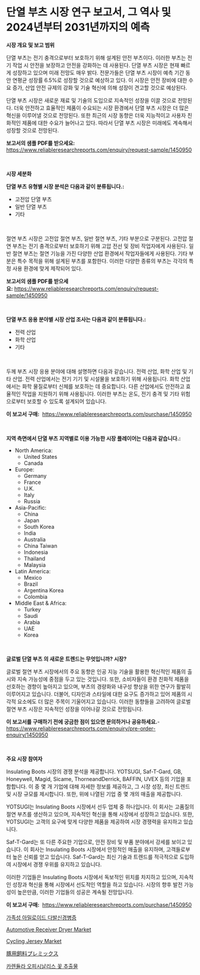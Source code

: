 <p><h1>단열 부츠 시장 연구 보고서, 그 역사 및 2024년부터 2031년까지의 예측</h1></p><p><strong>시장 개요 및 보고 범위</strong></p>
<p><p>단열 부츠는 전기 충격으로부터 보호하기 위해 설계된 안전 부츠이다. 이러한 부츠는 전기 작업 시 안전을 보장하고 안전을 강화하는 데 사용된다. 단열 부츠 시장은 현재 빠르게 성장하고 있으며 미래 전망도 매우 밝다. 전문가들은 단열 부츠 시장이 예측 기간 동안 연평균 성장률 6.5%로 성장할 것으로 예상하고 있다. 이 시장은 안전 장비에 대한 수요 증가, 산업 안전 규제의 강화 및 기술 혁신에 의해 성장이 견고할 것으로 예상된다.</p><p>단열 부츠 시장은 새로운 재료 및 기술의 도입으로 지속적인 성장을 이끌 것으로 전망된다. 더욱 안전하고 효율적인 제품이 수요되는 시장 환경에서 단열 부츠 시장은 더 많은 혁신을 이루어낼 것으로 전망된다. 또한 최근의 시장 동향은 더욱 지능적이고 사용자 친화적인 제품에 대한 수요가 늘어나고 있다. 따라서 단열 부츠 시장은 미래에도 계속해서 성장할 것으로 전망된다.</p></p>
<p><strong>보고서의 샘플 PDF를 받으세요:</strong> <a href="https://www.reliableresearchreports.com/enquiry/request-sample/1450950">https://www.reliableresearchreports.com/enquiry/request-sample/1450950</a></p>
<p>&nbsp;</p>
<p><strong>시장 세분화</strong></p>
<p><strong>단열 부츠 유형별 시장 분석은 다음과 같이 분류됩니다.:</strong></p>
<p><ul><li>고전압 단열 부츠</li><li>일반 단열 부츠</li><li>기타</li></ul></p>
<p>&nbsp;</p>
<p><p>절연 부츠 시장은 고전압 절연 부츠, 일반 절연 부츠, 기타 부분으로 구분된다. 고전압 절연 부츠는 전기 충격으로부터 보호하기 위해 고압 전선 및 장비 작업자에게 사용된다. 일반 절연 부츠는 절연 기능을 가진 다양한 산업 환경에서 작업자들에게 사용된다. 기타 부분은 특수 목적을 위해 설계된 부츠를 포함한다. 이러한 다양한 종류의 부츠는 각각의 특정 사용 환경에 맞게 제작되어 있다.</p></p>
<p><strong>보고서의 샘플 PDF를 받으세요:</strong>&nbsp;<a href="https://www.reliableresearchreports.com/enquiry/request-sample/1450950">https://www.reliableresearchreports.com/enquiry/request-sample/1450950</a></p>
<p>&nbsp;</p>
<p><strong> 단열 부츠 응용 분야별 시장 산업 조사는 다음과 같이 분류됩니다.:</strong></p>
<p><ul><li>전력 산업</li><li>화학 산업</li><li>기타</li></ul></p>
<p>&nbsp;</p>
<p><p>두께 부츠 시장 응용 분야에 대해 설명하면 다음과 같습니다. 전력 산업, 화학 산업 및 기타 산업. 전력 산업에서는 전기 기기 및 시설물을 보호하기 위해 사용됩니다. 화학 산업에서는 화학 물질로부터 신체를 보호하는 데 중요합니다. 다른 산업에서도 안전하고 효율적인 작업을 지원하기 위해 사용됩니다. 이러한 부츠는 온도, 전기 충격 및 기타 위험으로부터 보호할 수 있도록 설계되어 있습니다.</p></p>
<p><strong>이 보고서 구매:</strong>&nbsp; <a href="https://www.reliableresearchreports.com/purchase/1450950">https://www.reliableresearchreports.com/purchase/1450950</a></p>
<p>&nbsp;</p>
<p><strong>지역 측면에서 단열 부츠 지역별로 이용 가능한 시장 플레이어는 다음과 같습니다.:</strong></p>
<p><ul>
    <li>
        North America:
        <ul>
            <li>United States</li>
            <li>Canada</li>
        </ul>
    </li>
    <li>
        Europe:
        <ul>
            <li>Germany</li>
            <li>France</li>
            <li>U.K.</li>
            <li>Italy</li>
            <li>Russia</li>
        </ul>
    </li>
    <li>
        Asia-Pacific:
        <ul>
            <li>China</li>
            <li>Japan</li>
            <li>South Korea</li>
            <li>India</li>
            <li>Australia</li>
            <li>China Taiwan</li>
            <li>Indonesia</li>
            <li>Thailand</li>
            <li>Malaysia</li>
        </ul>
    </li>
    <li>
        Latin America:
        <ul>
            <li>Mexico</li>
            <li>Brazil</li>
            <li>Argentina Korea</li>
            <li>Colombia</li>
        </ul>
    </li>
    <li>
        Middle East & Africa:
        <ul>
            <li>Turkey</li>
            <li>Saudi</li>
            <li>Arabia</li>
            <li>UAE</li>
            <li>Korea</li>
        </ul>
    </li>
    </ul></p>
<p>&nbsp;</p>
<p><strong>글로벌 단열 부츠 의 새로운 트렌드는 무엇입니까? 시장?</strong></p>
<p><p>글로벌 절연 부츠 시장에서의 주요 동향은 인공 지능 기술을 활용한 혁신적인 제품의 출시와 지속 가능성에 중점을 두고 있는 것입니다. 또한, 소비자들이 환경 친화적 제품을 선호하는 경향이 높아지고 있으며, 부츠의 경량화와 내구성 향상을 위한 연구가 활발히 이루어지고 있습니다. 더불어, 디자인과 스타일에 대한 요구도 증가하고 있어 제품의 시각적 요소에도 더 많은 주목이 기울어지고 있습니다. 이러한 동향들을 고려하여 글로벌 절연 부츠 시장은 지속적인 성장을 이어나갈 것으로 전망됩니다.</p></p>
<p><strong>이 보고서를 구매하기 전에 궁금한 점이 있으면 문의하거나 공유하세요.</strong>- <a href="https://www.reliableresearchreports.com/enquiry/pre-order-enquiry/1450950">https://www.reliableresearchreports.com/enquiry/pre-order-enquiry/1450950</a></p>
<p>&nbsp;</p>
<p><strong>주요 시장 참여자</strong></p>
<p><p>Insulating Boots 시장의 경쟁 분석을 제공합니다. YOTSUGI, Saf-T-Gard, GB, Honeywell, Magid, Sicame, ThorneandDerrick, BAFFIN, UVEX 등의 기업을 포함합니다. 이 중 몇 개 기업에 대해 자세한 정보를 제공하고, 그 시장 성장, 최신 트렌드 및 시장 규모를 제시합니다. 또한, 위에 나열된 기업 중 몇 개의 매출을 제공합니다.</p><p>YOTSUGI는 Insulating Boots 시장에서 선두 업체 중 하나입니다. 이 회사는 고품질의 절연 부츠를 생산하고 있으며, 지속적인 혁신을 통해 시장에서 성장하고 있습니다. 또한, YOTSUGI는 고객의 요구에 맞게 다양한 제품을 제공하여 시장 경쟁력을 유지하고 있습니다.</p><p>Saf-T-Gard는 또 다른 주요한 기업으로, 안전 장비 및 부품 분야에서 강세를 보이고 있습니다. 이 회사는 Insulating Boots 시장에서 안정적인 매출을 유지하며, 고객들로부터 높은 신뢰를 얻고 있습니다. Saf-T-Gard는 최신 기술과 트렌드를 적극적으로 도입하여 시장에서 경쟁 우위를 유지하고 있습니다.</p><p>이러한 기업들은 Insulating Boots 시장에서 독보적인 위치를 차지하고 있으며, 지속적인 성장과 혁신을 통해 시장에서 선도적인 역할을 하고 있습니다. 시장의 향후 발전 가능성이 높은만큼, 이러한 기업들의 성공은 계속될 전망입니다.</p></p>
<p><strong>이 보고서 구매:</strong>&nbsp;&nbsp;<a href="https://www.reliableresearchreports.com/purchase/1450950">https://www.reliableresearchreports.com/purchase/1450950</a></p>
<p><p><a href="https://medium.com/@carlosdytouglas8907667/%EA%B0%80%EC%A1%B1%EC%84%B1-%EC%95%84%EB%B0%80%EB%A1%9C%EC%9D%B4%EB%93%9C-%EB%8B%A4%EB%B0%9C%EC%8B%A0%EA%B2%BD%EB%B3%91-%EC%8B%9C%EC%9E%A5-%EB%B3%B4%EA%B3%A0%EC%84%9C%EB%8A%94-%EC%9D%B4-%EC%8B%9C%EC%9E%A5%EC%9D%98-%EC%B5%9C%EC%8B%A0-%EB%8F%99%ED%96%A5%EA%B3%BC-%EC%84%B1%EC%9E%A5-%EA%B8%B0%ED%9A%8C%EB%A5%BC-%EB%B3%B4%EC%97%AC%EC%A4%8D%EB%8B%88%EB%8B%A4-41136e44c1b5">가족성 아밀로이드 다발신경병증</a></p><p><a href="https://issuu.com/reportprime-2/docs/automotive-receiver-dryer-market-size-2030.pptx">Automotive Receiver Dryer Market</a></p><p><a href="https://github.com/PeterParrish5/Market-Research-Report-List-4/blob/main/cycling-jersey-market.md">Cycling Jersey Market</a></p><p><a href="https://github.com/xnljig2898992/Market-Research-Report-List-1/blob/main/93684294132.md">豚用飼料プレミックス</a></p><p><a href="https://github.com/trmesnao7959541/Market-Research-Report-List-1/blob/main/46119013735.md">카렌듈라 오피시날리스 꽃 추출물</a></p></p>
